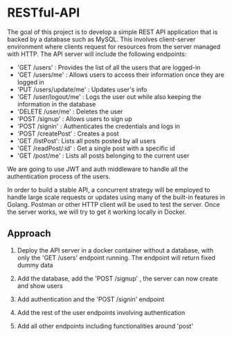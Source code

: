 # RESTful-API
The goal of this project is to develop a simple REST API application that is backed by a database such as MySQL. This involves client-server environment where clients request for resources from the server managed with HTTP. The API server will include the following endpoints:
- 'GET /users' : Provides the list of all the users that are logged-in
- 'GET /users/me' : Allows users to access their information once they are logged in
- 'PUT /users/update/me' : Updates user's info
- 'GET /user/logout/me' : Logs the user out while also keeping the information in the database
- 'DELETE /user/me' : Deletes the user 
- 'POST /signup' : Allows users to sign up
- 'POST /signin' : Authenticates the credentials and logs in
- 'POST /createPost' : Creates a post
- 'GET /listPost': Lists all posts posted by all users
- 'GET /readPost/:id' : Get a single post with a specific id
- 'GET /post/me' : Lists all posts belonging to the current user

We are going to use JWT and auth middleware to handle all the authentication process of the users. 

In order to build a stable API, a concurrent strategy will be employed to handle large scale requests or updates using many of the built-in features in Golang. Postman or other HTTP client will be used to test the server. Once the server works, we will try to get it working locally in Docker.

## Approach ##
1. Deploy the API server in a docker container without a database, with only the 'GET /users' endpoint running. The endpoint will return fixed dummy data

2. Add the database, add the 'POST /signup' , the server can now create and show users

3. Add authentication and the 'POST /signin' endpoint

4. Add the rest of the user endpoints involving authentication

5. Add all other endpoints including functionalities around 'post'


